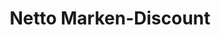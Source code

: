 ---
title: "Netto Marken-Discount"
url: /muenchen/netto-marken-discount-gelbhofstrasse/
shop: Supermarkt
---